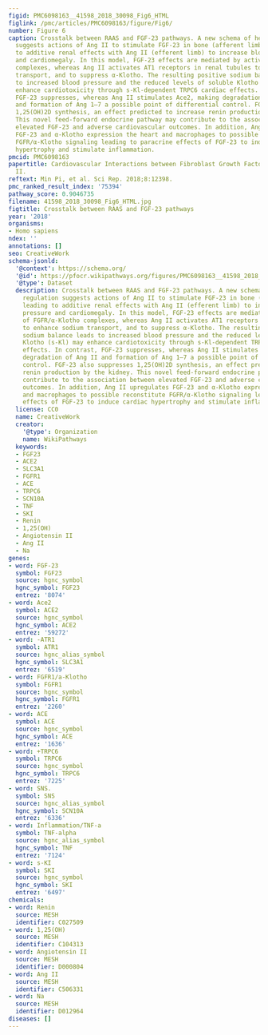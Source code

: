 ```yaml
---
figid: PMC6098163__41598_2018_30098_Fig6_HTML
figlink: /pmc/articles/PMC6098163/figure/Fig6/
number: Figure 6
caption: Crosstalk between RAAS and FGF-23 pathways. A new schema of hemodynamic regulation
  suggests actions of Ang II to stimulate FGF-23 in bone (afferent limb), leading
  to additive renal effects with Ang II (efferent limb) to increase blood pressure
  and cardiomegaly. In this model, FGF-23 effects are mediated by activation of FGFR/α-Klotho
  complexes, whereas Ang II activates AT1 receptors in renal tubules to enhance sodium
  transport, and to suppress α-Klotho. The resulting positive sodium balance leads
  to increased blood pressure and the reduced levels of soluble Klotho (s-Kl) may
  enhance cardiotoxicity through s-Kl-dependent TRPC6 cardiac effects. In contrast,
  FGF-23 suppresses, whereas Ang II stimulates Ace2, making degradation of Ang II
  and formation of Ang 1–7 a possible point of differential control. FGF-23 also suppresses
  1,25(OH)2D synthesis, an effect predicted to increase renin production by the kidney.
  This novel feed-forward endocrine pathway may contribute to the association between
  elevated FGF-23 and adverse cardiovascular outcomes. In addition, Ang II upregulates
  FGF-23 and α-Klotho expression the heart and macrophages to possible reconstitute
  FGFR/α-Klotho signaling leading to paracrine effects of FGF-23 to induce cardiac
  hypertrophy and stimulate inflammation.
pmcid: PMC6098163
papertitle: Cardiovascular Interactions between Fibroblast Growth Factor-23 and Angiotensin
  II.
reftext: Min Pi, et al. Sci Rep. 2018;8:12398.
pmc_ranked_result_index: '75394'
pathway_score: 0.9046735
filename: 41598_2018_30098_Fig6_HTML.jpg
figtitle: Crosstalk between RAAS and FGF-23 pathways
year: '2018'
organisms:
- Homo sapiens
ndex: ''
annotations: []
seo: CreativeWork
schema-jsonld:
  '@context': https://schema.org/
  '@id': https://pfocr.wikipathways.org/figures/PMC6098163__41598_2018_30098_Fig6_HTML.html
  '@type': Dataset
  description: Crosstalk between RAAS and FGF-23 pathways. A new schema of hemodynamic
    regulation suggests actions of Ang II to stimulate FGF-23 in bone (afferent limb),
    leading to additive renal effects with Ang II (efferent limb) to increase blood
    pressure and cardiomegaly. In this model, FGF-23 effects are mediated by activation
    of FGFR/α-Klotho complexes, whereas Ang II activates AT1 receptors in renal tubules
    to enhance sodium transport, and to suppress α-Klotho. The resulting positive
    sodium balance leads to increased blood pressure and the reduced levels of soluble
    Klotho (s-Kl) may enhance cardiotoxicity through s-Kl-dependent TRPC6 cardiac
    effects. In contrast, FGF-23 suppresses, whereas Ang II stimulates Ace2, making
    degradation of Ang II and formation of Ang 1–7 a possible point of differential
    control. FGF-23 also suppresses 1,25(OH)2D synthesis, an effect predicted to increase
    renin production by the kidney. This novel feed-forward endocrine pathway may
    contribute to the association between elevated FGF-23 and adverse cardiovascular
    outcomes. In addition, Ang II upregulates FGF-23 and α-Klotho expression the heart
    and macrophages to possible reconstitute FGFR/α-Klotho signaling leading to paracrine
    effects of FGF-23 to induce cardiac hypertrophy and stimulate inflammation.
  license: CC0
  name: CreativeWork
  creator:
    '@type': Organization
    name: WikiPathways
  keywords:
  - FGF23
  - ACE2
  - SLC3A1
  - FGFR1
  - ACE
  - TRPC6
  - SCN10A
  - TNF
  - SKI
  - Renin
  - 1,25(OH)
  - Angiotensin II
  - Ang II
  - Na
genes:
- word: FGF-23
  symbol: FGF23
  source: hgnc_symbol
  hgnc_symbol: FGF23
  entrez: '8074'
- word: Ace2
  symbol: ACE2
  source: hgnc_symbol
  hgnc_symbol: ACE2
  entrez: '59272'
- word: -ATR1
  symbol: ATR1
  source: hgnc_alias_symbol
  hgnc_symbol: SLC3A1
  entrez: '6519'
- word: FGFR1/a-Klotho
  symbol: FGFR1
  source: hgnc_symbol
  hgnc_symbol: FGFR1
  entrez: '2260'
- word: ACE
  symbol: ACE
  source: hgnc_symbol
  hgnc_symbol: ACE
  entrez: '1636'
- word: +TRPC6
  symbol: TRPC6
  source: hgnc_symbol
  hgnc_symbol: TRPC6
  entrez: '7225'
- word: SNS.
  symbol: SNS
  source: hgnc_alias_symbol
  hgnc_symbol: SCN10A
  entrez: '6336'
- word: Inflammation/TNF-a
  symbol: TNF-alpha
  source: hgnc_alias_symbol
  hgnc_symbol: TNF
  entrez: '7124'
- word: s-KI
  symbol: SKI
  source: hgnc_symbol
  hgnc_symbol: SKI
  entrez: '6497'
chemicals:
- word: Renin
  source: MESH
  identifier: C027509
- word: 1,25(OH)
  source: MESH
  identifier: C104313
- word: Angiotensin II
  source: MESH
  identifier: D000804
- word: Ang II
  source: MESH
  identifier: C506331
- word: Na
  source: MESH
  identifier: D012964
diseases: []
---
```


